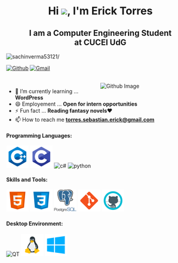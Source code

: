 <h1 align="center">Hi <img src="https://raw.githubusercontent.com/iampavangandhi/iampavangandhi/master/gifs/Hi.gif" width="30px">, I'm Erick Torres</h1>

<h2 align="center">I am a Computer Engineering Student <br> at CUCEI UdG</h2>
<p align="left"> <img src=https://komarev.com/ghpvc/?username=ErickTose alt=sachinverma53121/></p>

[![Github](https://img.shields.io/badge/-Github-000?style=flat&logo=Github&logoColor=white)](https://github.com/onimur)
[![Gmail](https://img.shields.io/badge/-Gmail-c14438?style=flat&logo=Gmail&logoColor=white)](mailto:torres.sebastian.erick@gmail.com)
<!--
[![Linkedin](https://img.shields.io/badge/-LinkedIn-blue?style=flat&logo=Linkedin&logoColor=white)](link)
-->
&nbsp;
<br>
<img width="50%" align="right" alt="Github Image" src="https://static.wikia.nocookie.net/animalrestaurant/images/f/fd/Programmer%27s_Dog.png/revision/latest/top-crop/width/360/height/450?cb=20200103104403" />


- 🌱 I’m currently learning ... **WordPress**
- 😄 Employement ... **Open for intern opportunities**
- ⚡ Fun fact ... **Reading fantasy novels**❤
- 📫 How to reach me **torres.sebastian.erick@gmail.com**
<h4>Programming Languages: </h4>
<p align="left">
 <img style="margin: auto;" src="https://raw.githubusercontent.com/sachinverma53121/sachinverma53121/master/icons/cpp.png" alt=cplusplus width="60" height="60"/>
 <img style="margin: auto;" src="https://raw.githubusercontent.com/sachinverma53121/sachinverma53121/master/icons/c.png" alt=c width="60" height="60"/>
 <img style="margin: auto;" src="https://cdn.worldvectorlogo.com/logos/c--4.svg" alt=c# width="60" height="60"/>
 <img style="margin: auto;" src="https://cdn.worldvectorlogo.com/logos/python-5.svg" alt=python width="60" height="60"/>
</p>

<h4>Skills and Tools: </h4>
<p align="left">
	<img style="margin: auto;" src="https://raw.githubusercontent.com/sachinverma53121/sachinverma53121/master/icons/html5.png" alt=html5 width="60" height="60"/> 
	<img style="margin: auto;" src="https://raw.githubusercontent.com/sachinverma53121/sachinverma53121/master/icons/css3.png" alt=css3 width="60" height="60"/> 
	<img style="margin: auto;" src="https://raw.githubusercontent.com/sachinverma53121/sachinverma53121/master/icons/psql.png" alt=postgresql width="60" height="60"/> 
	<img style="margin: auto;" src="https://raw.githubusercontent.com/sachinverma53121/sachinverma53121/master/icons/git.png" alt=git width="60" height="60"/>
  <img style="margin: auto;" src="https://raw.githubusercontent.com/sachinverma53121/sachinverma53121/master/icons/github.png" alt=github width="60" height="60"/>
 
</p>

<h4>Desktop Environment: </h4>
<p align="left">
  <img style="margin: auto;" src="https://cdn.worldvectorlogo.com/logos/qt.svg" alt=QT width="60" height="60"/>
  <img style="margin: auto;" src="https://raw.githubusercontent.com/sachinverma53121/sachinverma53121/master/icons/linux.png" alt=linux width="60" height="60"/>
  <img style="margin: auto;" src="https://raw.githubusercontent.com/sachinverma53121/sachinverma53121/master/icons/win10.png" alt=windows10 width="60" height="60"/>
</p>
